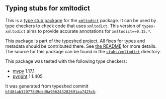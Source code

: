 ## Typing stubs for xmltodict

This is a [type stub package](https://typing.python.org/en/latest/tutorials/external_libraries.html)
for the [`xmltodict`](https://github.com/martinblech/xmltodict) package. It can be used by type checkers
to check code that uses `xmltodict`. This version of
`types-xmltodict` aims to provide accurate annotations for
`xmltodict==0.15.*`.

This package is part of the [typeshed project](https://github.com/python/typeshed).
All fixes for types and metadata should be contributed there.
See [the README](https://github.com/python/typeshed/blob/main/README.md)
for more details. The source for this package can be found in the
[`stubs/xmltodict`](https://github.com/python/typeshed/tree/main/stubs/xmltodict)
directory.

This package was tested with the following type checkers:
* [mypy](https://github.com/python/mypy/) 1.17.1
* [pyright](https://github.com/microsoft/pyright) 1.1.405

It was generated from typeshed commit
[`bf484ab320778d9ced0a986243282691aa7425cb`](https://github.com/python/typeshed/commit/bf484ab320778d9ced0a986243282691aa7425cb).